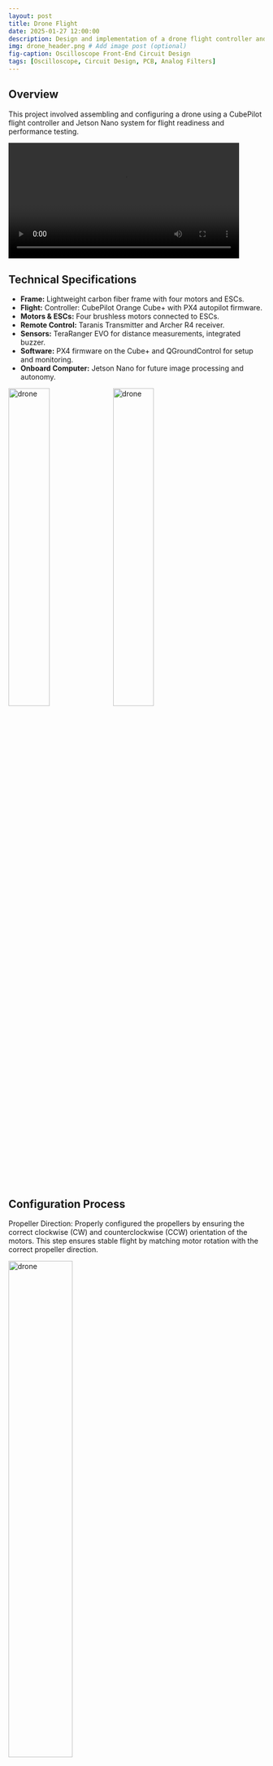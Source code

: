 ```yaml
---
layout: post
title: Drone Flight
date: 2025-01-27 12:00:00
description: Design and implementation of a drone flight controller and sensor fusion for stable and autonomous flight.
img: drone_header.png # Add image post (optional)
fig-caption: Oscilloscope Front-End Circuit Design
tags: [Oscilloscope, Circuit Design, PCB, Analog Filters]
---
```

## Overview
This project involved assembling and configuring a drone using a CubePilot flight controller and Jetson Nano system for flight readiness and performance testing.


<video width="90%" controls>
  <source src="{{site.baseurl}}/assets/img/drone_flighttest1.webm" type="video/webm">
  Your browser does not support the video tag.
</video>


## Technical Specifications
- **Frame:** Lightweight carbon fiber frame with four motors and ESCs.
- **Flight:** Controller: CubePilot Orange Cube+ with PX4 autopilot firmware.
- **Motors & ESCs:** Four brushless motors connected to ESCs.
- **Remote Control:** Taranis Transmitter and Archer R4 receiver.
- **Sensors:** TeraRanger EVO for distance measurements, integrated buzzer.
- **Software:** PX4 firmware on the Cube+ and QGroundControl for setup and monitoring.
- **Onboard Computer:** Jetson Nano for future image processing and autonomy.


<img src="{{site.baseurl}}/assets/img/drone_header.png" alt="drone" style="width:40%;" />
<img src="{{site.baseurl}}/assets/img/drone_closeup.png" alt="drone" style="width:40%;" />


## Configuration Process
Propeller Direction: Properly configured the propellers by ensuring the correct clockwise (CW) and counterclockwise (CCW) orientation of the motors. This step ensures stable flight by matching motor rotation with the correct propeller direction.

<img src="{{site.baseurl}}/assets/img/drone_propellordir.png" alt="drone" style="width:50%;" />


## Project Results
This section highlights the results from assembling and testing the drone.

